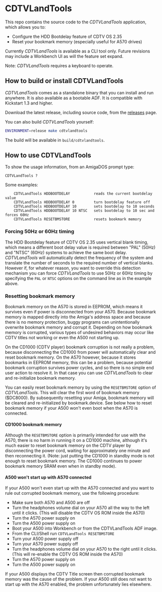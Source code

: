 # CDTVLandTools

This repo contains the source code to the _CDTVLandTools_ application, which allows you to:

- Configure the HDD Bootdelay feature of CDTV OS 2.35
- Reset your bookmark memory (especially useful for A570 drives)

Currently _CDTVLandTools_ is available as a CLI tool only. Future revisions may include a Workbench UI as will the feature set expand.

Note: _CDTVLandTools_ requires a keyboard to operate.


## How to build or install CDTVLandTools

_CDTVLandTools_ comes as a standalone binary that you can install and run anywhere. It is also available as a bootable ADF. It is compatible with Kickstart 1.3 and higher.

Download the latest release, including source code, from the [releases](https://github.com/C4ptFuture/cdtv-cdtvtools/releases) page.

You can also build _CDTVLandTools_ yourself:

```sh
ENVIRONMENT=release make cdtvlandtools
```
The build will be available in `build/cdtvlandtools`.

## How to use CDTVLandTools

To show the usage information, from an AmigaDOS prompt type:

```
CDTVLandTools ?
```


Some examples:

```
    CDTVLandTools HDDBOOTDELAY           reads the current bootdelay value
    CDTVLandTools HDDBOOTDELAY 0         turn bootdelay feature off
    CDTVLandTools HDDBOOTDELAY 10        sets bootdelay to 10 seconds
    CDTVLandTools HDDBOOTDELAY 10 NTSC   sets bootdelay to 10 sec and forces 60Hz
    CDTVLandTools RESETBMSTORE           resets bookmark memory
```

### Forcing 50Hz or 60Hz timing
The HDD Bootdelay feature of CDTV OS 2.35 uses vertical blank timing, which means a different boot delay value is required between "PAL" (50Hz) and "NTSC" (60Hz) systems to achieve the same boot delay. _CDTVLandTools_ will automatically detect the frequency of the system and translate the number of seconds to the required number of vertical blanks. However if, for whatever reason, you want to override this detection mechanism you can force _CDTVLandTools_ to use 50Hz or 60Hz timing by specifying the `PAL` or `NTSC` options on the command line as in the example above.

### Resetting bookmark memory
Bookmark memory on the A570 is stored in EEPROM, which means it survives even if power is disconnected from your A570. Because bookmark memory is mapped directly into the Amiga's address space and because there is no memory protection, buggy programs can unintentionally overwrite bookmark memory and corrupt it. Depending on how bookmark memory is corrupted, various types of undesired behaviors may occur like CDTV titles not working or even the A500 not starting up.

On the CD1000 (CDTV player) bookmark corruption is not really a problem, because disconnecting the CD1000 from power will automatically clear and reset bookmark memory. On the A570 however, because it stores bookmarks in EEPROM memory, this can be a problem, because potential bookmark corruption survives power cycles, and so there is no simple end user action to resolve it. In that case you can use _CDTVLandTools_ to clear and re-initialize bookmark memory.

You can easily reset bookmark memory by using the `RESETBMSTORE` option of _CDTVLandTools_. This will clear the first word of bookmark memory ($DC8000). By subsequently resetting your Amiga, bookmark memory will be cleared and re-initialized by bookmark.device. See below how to reset bookmark memory if your A500 won't even boot when the A570 is connected.

#### CD1000 bookmark memory
Although the `RESETBMSTORE` option is primarily intended for use with the A570, there is no harm in running it on a CD1000 machine, although it's much easier to reset bookmark memory on the CDTV player by disconnecting the power cord, waiting for approximately one minute and then reconnecting it. (Note: just putting the CD1000 in standby mode is not enough to reset bookmark memory. The CD1000 continues to power bookmark memory SRAM even when in standby mode).

#### A500 won't start up with A570 connected
If your A500 won't even start up with the A570 connected and you want to rule out corrupted bookmark memory, use the following procedure:

- Make sure both A570 and A500 are off
- Turn the headphones volume dial on your A570 all the way to the left until it clicks. (This will disable the CDTV OS ROM inside the A570)
- Turn the A570 power supply on
- Turn the A500 power supply on
- Boot your A500 into Workbench or from the CDTVLandTools ADF image.
- From the CLI/Shell run  `CDTVLandTools RESETBMSTORE`
- Turn your A500 power supply off
- Turn your A570 power supply off
- Turn the headphones volume dial on your A570 to the right until it clicks. (This will re-enable the CDTV OS ROM inside the A570)
- Turn the A570 power supply on
- Turn the A500 power supply on

If your A500 displays the CDTV Title screen then corrupted bookmark memory was the cause of the problem. If your A500 still does not want to start up with the A570 enabled, the problem unfortunately lies elsewhere.

